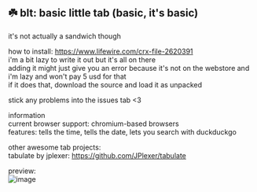 ## ☘️ blt: basic little tab (basic, it's basic)

it's not actually a sandwich though  

how to install: https://www.lifewire.com/crx-file-2620391  
i'm a bit lazy to write it out but it's all on there  
adding it might just give you an error because it's not on the webstore and i'm lazy and won't pay 5 usd for that  
if it does that, download the source and load it as unpacked  

stick any problems into the issues tab <3  

information  
current browser support: chromium-based browsers  
features: tells the time, tells the date, lets you search with duckduckgo  

other awesome tab projects:  
tabulate by jplexer: https://github.com/JPlexer/tabulate  

preview:  
![image](https://user-images.githubusercontent.com/27066503/128227396-6d4a6d32-a7ba-422c-a8c7-964c3bd886c1.png)
